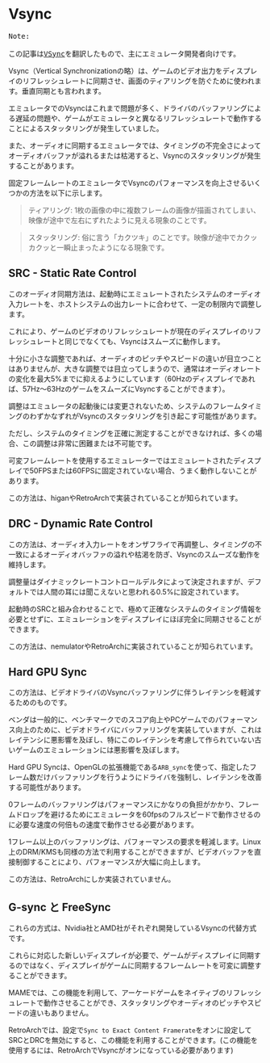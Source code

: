 # Vsync

<pre>
Note: 

この記事は<a href="https://emulation.gametechwiki.com/index.php/Vsync">VSync</a>を翻訳したもので、主にエミュレータ開発者向けです。
</pre>

Vsync（Vertical Synchronizationの略）は、ゲームのビデオ出力をディスプレイのリフレッシュレートに同期させ、画面のティアリングを防ぐために使われます。垂直同期とも言われます。

エミュレータでのVsyncはこれまで問題が多く、ドライバのバッファリングによる遅延の問題や、ゲームがエミュレータと異なるリフレッシュレートで動作することによるスタッタリングが発生していました。

また、オーディオに同期するエミュレータでは、タイミングの不完全さによってオーディオバッファが溢れるまたは枯渇すると、Vsyncのスタッタリングが発生することがあります。

固定フレームレートのエミュレータでVsyncのパフォーマンスを向上させるいくつかの方法を以下に示します。

> ティアリング: 1枚の画像の中に複数フレームの画像が描画されてしまい、映像が途中で左右にずれたように見える現象のことです。

> スタッタリング: 俗に言う「カクツキ」のことです。映像が途中でカクッカクッと一瞬止まったようになる現象です。

## SRC - Static Rate Control

このオーディオ同期方法は、起動時にエミュレートされたシステムのオーディオ入力レートを、ホストシステムの出力レートに合わせて、一定の制限内で調整します。

これにより、ゲームのビデオのリフレッシュレートが現在のディスプレイのリフレッシュレートと同じでなくても、Vsyncはスムーズに動作します。

十分に小さな調整であれば、オーディオのピッチやスピードの違いが目立つことはありませんが、大きな調整では目立ってしまうので、通常はオーディオレートの変化を最大5%までに抑えるようにしています（60Hzのディスプレイであれば、57Hz～63HzのゲームをスムーズにVsyncすることができます）。

調整はエミュレータの起動後には変更されないため、システムのフレームタイミングのわずかなずれがVsyncのスタッタリングを引き起こす可能性があります。

ただし、システムのタイミングを正確に測定することができなければ、多くの場合、この調整は非常に困難または不可能です。

可変フレームレートを使用するエミュレーターではエミュレートされたディスプレイで50FPSまたは60FPSに固定されていない場合、うまく動作しないことがあります。

この方法は、higanやRetroArchで実装されていることが知られています。

## DRC - Dynamic Rate Control

この方法は、オーディオ入力レートをオンザフライで再調整し、タイミングの不一致によるオーディオバッファの溢れや枯渇を防ぎ、Vsyncのスムーズな動作を維持します。

調整量はダイナミックレートコントロールデルタによって決定されますが、デフォルトでは人間の耳には聞こえないと思われる0.5%に設定されています。

起動時のSRCと組み合わせることで、極めて正確なシステムのタイミング情報を必要とせずに、エミュレーションをディスプレイにほぼ完全に同期させることができます。

この方法は、nemulatorやRetroArchに実装されていることが知られています。

## Hard GPU Sync

この方法は、ビデオドライバのVsyncバッファリングに伴うレイテンシを軽減するためのものです。

ベンダは一般的に、ベンチマークでのスコア向上やPCゲームでのパフォーマンス向上のために、ビデオドライバにバッファリングを実装していますが、これはレイテンシに悪影響を及ぼし、特にこのレイテンシを考慮して作られていない古いゲームのエミュレーションには悪影響を及ぼします。

Hard GPU Syncは、OpenGLの拡張機能である`ARB_sync`を使って、指定したフレーム数だけバッファリングを行うようにドライバを強制し、レイテンシを改善する可能性があります。

0フレームのバッファリングはパフォーマンスにかなりの負担がかかり、フレームドロップを避けるためにエミュレータを60fpsのフルスピードで動作させるのに必要な速度の何倍もの速度で動作させる必要があります。

1フレーム以上のバッファリングは、パフォーマンスの要求を軽減します。Linux上のDRM/KMSも同様の方法で利用することができますが、ビデオバッファを直接制御することにより、パフォーマンスが大幅に向上します。

この方法は、RetroArchにしか実装されていません。

## G-sync と FreeSync

これらの方式は、Nvidia社とAMD社がそれぞれ開発しているVsyncの代替方式です。

これらに対応した新しいディスプレイが必要で、ゲームがディスプレイに同期するのではなく、ディスプレイがゲームに同期するフレームレートを可変に調整することができます。

MAMEでは、この機能を利用して、アーケードゲームをネイティブのリフレッシュレートで動作させることができ、スタッタリングやオーディオのピッチやスピードの違いもありません。

RetroArchでは、設定で`Sync to Exact Content Framerate`をオンに設定してSRCとDRCを無効にすると、この機能を利用することができます。(この機能を使用するには、RetroArchでVsyncがオンになっている必要があります)


